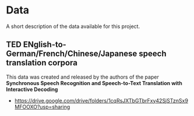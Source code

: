 Data
==============================

A short description of the data available for this project.

TED ENglish-to-German/French/Chinese/Japanese speech translation corpora
-------------------------------------------------------------------------
This data was created and released by the authors of the paper **Synchronous Speech Recognition and Speech-to-Text Translation with Interactive Decoding**

- https://drive.google.com/drive/folders/1cqRsJXTbGTbrFxy42SjSTznSx9MFOOXO?usp=sharing



